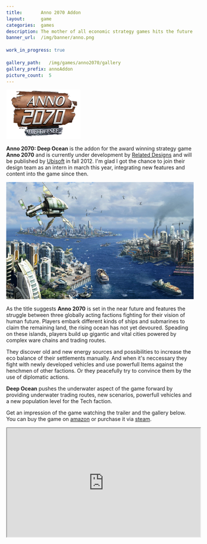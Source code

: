 ```yaml
---
title:       Anno 2070 Addon
layout:      game
categories:  games
description: The mother of all economic strategy games hits the future.
banner_url:  /img/banner/anno.png

work_in_progress: true

gallery_path:   /img/games/anno2070/gallery
gallery_prefix: annoAddon
picture_count:  5
---
```


 
 

<img class="float left"
       src="/img/games/anno2070/deep-ocean-logo-ger.png"
       alt="Anno Artwork showing the game world"
     title="Anno Artwork">

__Anno 2070: Deep Ocean__ is the addon for the award winning strategy game __Anno 2070__ and is currently under
development by [Related Designs][relatedHomepage] and will be published by [Ubisoft][ubiHomepage] in fall 2012. 
I'm glad I got the chance to join their design team as an intern in march this year, integrating new features 
and content into the game since then.

<a href="/img/games/anno2070/annoArtwork-original-1.png">
  <img src="/img/games/anno2070/annoArtwork-preview-1.png" alt="Anno Artwork">
</a>


As the title suggests __Anno 2070__ is set in the near future and features the struggle between 
three globally acting factions fighting for their vision of human future. Players embark different kinds
of ships and submarines to claim the remaining land, the rising ocean has not yet devoured. Speading on
these islands, players build up gigantic and vital cities powered by complex ware chains and trading routes.

They discover old and new energy sources and possibilities to increase the eco balance of their settlements manually.
And when it's neccessary they fight with newly developed vehicles and use powerfull Items against the henchmen of
other factions. Or they peacefully try to convince them by the use of diplomatic actions.

__Deep Ocean__ pushes the underwater aspect of the game forward by providing underwater trading routes, new scenarios, 
powerfull vehicles and a new population level for the Tech faction.

Get an impression of the game watching the trailer and the gallery below. You can buy the game on [amazon][amazonAnno]
or purchase it via [steam][steamAnno].


<iframe 
    src="http://player.vimeo.com/video/41607191?title=0&amp;byline=0&amp;portrait=0&amp;color=c5c533" 
    width="520" 
    height="293" 
    webkitAllowFullScreen="true"
    mozallowfullscreen="true"
    allowFullScreen="true" />


## Gallery:

<!-- gallery snippet -->
{% if page.gallery_path %}
<div class="gallery">
  <ul>
    {% for i in (1...page.picture_count) %}
    <li>
      <a {% if i == 1 %}class="active"{% endif %}
         href="{{ page.gallery_path }}/{{ page.gallery_prefix }}-original-{{ i }}.png"
         data-preview-url="{{ page.gallery_path }}/{{ page.gallery_prefix }}-preview-{{ i }}.png">
        <img src="{{ page.gallery_path }}/{{ page.gallery_prefix }}-thumb-{{ i }}.png" />
      </a>
    </li>
    {% endfor %}
  </ul>

  <div class="display-wrapper">
    <img src="{{ page.gallery_path }}/{{ page.gallery_prefix }}-preview-1.png" />
    <a href="{{ page.gallery_path }}/{{ page.gallery_prefix }}-original-1.png">Download Original</a>
  </div>
</div>
{% endif %}
<!-- gallery snippet -->

[relatedHomepage]: http://www.related-designs.com
[ubiHomepage]: http://www.ubi.com
[steamAnno]: http://store.steampowered.com/app/48240/
[amazonAnno]: http://www.amazon.com/Anno-2070/dp/0700026657/ref=sr_1_3?ie=UTF8&qid=1336231745&sr=8-3
